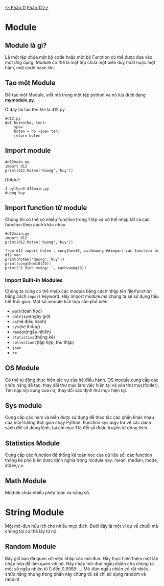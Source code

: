 [<<Phần 11](../docs-tutorial-py/tutorial/part10.md) [Phần 12>>](../docs-tutorial-py/tutorial/part13.md)
# Module
## Module là gì?
Là một tệp chứa một bộ code hoặc một bộ Function có thể được đưa vào một ứng dụng. Module có thể là một tệp chứa một biến duy nhất hoặc một hàm, một code base lớn.

## Tạo một Module
Để tạo một Module, viết mã trong một tệp python và nó lưu dưới dạng **mymodule.py**. 

Ở đây tôi tạo tên file là d12.py
```
#d12.py
def hoten(ho, ten):
    spa=' '
    hoten = ho +spa+ ten
    return hoten

```
## Import module
```
#d12main.py
import d12
print(d12.hoten('duong','huy'))
```

Uotput:
```
$ python3 d12main.py 
duong huy
```

## Import function từ module
Chúng tôi có thể có nhiều function trong 1 tệp và có thể nhập tất cả các function theo cách khác nhau.

```
#d12main.py
import d12
print(d12.hoten('duong','huy'))

from d12 import hoten , congthem10, canhvuong ##import các function từ d12 vào
print(hoten('duong','huy'))
print(congthem10(23))
print('S hình vuông: ', canhvuong(3))
```
### Import Built-in Modules
Chúng ta cũng có thể nhập các module bằng cách nhập tên file/function bằng cách `import` keyword. Hãy import module mà chúng ta sẽ sử dụng hầu hết thời gian. Một số module tích hợp sẵn phổ biến:
* `math`(toán học)
* `datetime`(ngày giờ)
* `os`(hệ điều hành)
* `sys`(hệ thống)
* `random`(ngẫu nhiên)
* `statistics`(thống kê)
* `collections`(tập hợp, thu thập)
* `json`
* `re`

## OS Module
Có thể tự động thực hiện tác vụ của hệ điều hành. OS module cung cấp các chức năng để tạo, thay đổi thư mục làm việc hiện tại và xóa thư mục(folder), Tìm nạp nội dung của nó, thay đổi xác định thư mục hiện tại.

## Sys module
Cung cấp các hàm và biến được sử dụng để thao tác các phần khác nhau của môi trường thời gian chạy Python. Function sys.argv trả về các danh sách đối số dòng lệnh, tại chỉ mục 1 là đối số được truyền từ dòng lệnh.

## Statistics Module
Cung cấp các function để thống kê toán học của dữ liệu số. các function thống kê phổ biến được định nghĩa trong module này: mean, median, mode, stdev,v.v.

## Math Module
Module chứa nhiều phép toán và hằng số.

# String Module
Một mô-đun hữu ích cho nhiều mục đích. Dưới đây là một ví dụ về chuỗi mà chúng tôi có thể lấy từ nó.
## Random Module
Bây giờ bạn đã quen với việc nhập các mô-đun. Hãy thực hiện thêm một lần nhập nữa để làm quen với nó. Hãy nhập mô-đun ngẫu nhiên cho chúng ta một số ngẫu nhiên từ 0 đến 0,9999 .... Mô-đun ngẫu nhiên có rất nhiều chức năng nhưng trong phần này chúng tôi sẽ chỉ sử dụng random và randint .